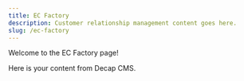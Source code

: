 ```yaml
---
title: EC Factory
description: Customer relationship management content goes here.
slug: /ec-factory
---
```


Welcome to the EC Factory page!

Here is your content from Decap CMS.

